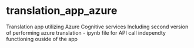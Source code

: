 # translation_app_azure
Translation app utilizing Azure Cognitive services
Including second version of performing azure translation - ipynb file for API call independty functioning ouside of the app
